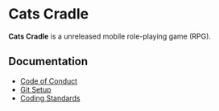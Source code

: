 # Cats Cradle

**Cats Cradle** is a unreleased mobile role-playing game (RPG).

## Documentation

- [Code of Conduct](./CODE_OF_CONDUCT.md)
- [Git Setup](./git-setup.md)
- [Coding Standards](./CODING_STANDARDS.md)
